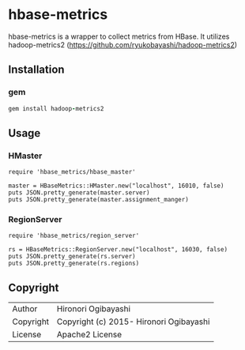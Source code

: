 # hbase-metrics

hbase-metrics is a wrapper to collect metrics from HBase. It utilizes hadoop-metrics2 (https://github.com/ryukobayashi/hadoop-metrics2) 

## Installation

### gem

```ruby
gem install hadoop-metrics2
```

## Usage

### HMaster

```
require 'hbase_metrics/hbase_master'

master = HBaseMetrics::HMaster.new("localhost", 16010, false)
puts JSON.pretty_generate(master.server)
puts JSON.pretty_generate(master.assignment_manger)
```

### RegionServer

```
require 'hbase_metrics/region_server'

rs = HBaseMetrics::RegionServer.new("localhost", 16030, false)
puts JSON.pretty_generate(rs.server)
puts JSON.pretty_generate(rs.regions)
```

## Copyright

<table>
  <tr>
    <td>Author</td><td>Hironori Ogibayashi</td>
  </tr>
  <tr>
    <td>Copyright</td><td>Copyright (c) 2015- Hironori Ogibayashi</td>
  </tr>
  <tr>
    <td>License</td><td>Apache2 License</td>
  </tr>
</table>
